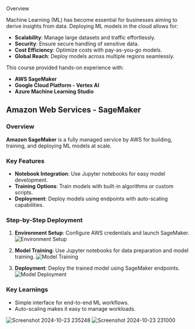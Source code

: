 Overview

Machine Learning (ML) has become essential for businesses aiming to derive insights from data. Deploying ML models in the cloud allows for:
- **Scalability**: Manage large datasets and traffic effortlessly.
- **Security**: Ensure secure handling of sensitive data.
- **Cost Efficiency**: Optimize costs with pay-as-you-go models.
- **Global Reach**: Deploy models across multiple regions seamlessly.

This course provided hands-on experience with:
- **AWS SageMaker**
- **Google Cloud Platform - Vertex AI**
- **Azure Machine Learning Studio**

## Amazon Web Services - SageMaker

### Overview
**Amazon SageMaker** is a fully managed service by AWS for building, training, and deploying ML models at scale.

### Key Features
- **Notebook Integration**: Use Jupyter notebooks for easy model development.
- **Training Options**: Train models with built-in algorithms or custom scripts.
- **Deployment**: Deploy models using endpoints with auto-scaling capabilities.

### Step-by-Step Deployment
1. **Environment Setup**: Configure AWS credentials and launch SageMaker.
   ![Environment Setup](URL_to_AWS_Setup_Screenshot)
   
2. **Model Training**: Use Jupyter notebooks for data preparation and model training.
   ![Model Training](URL_to_Model_Training_Screenshot)
   
3. **Deployment**: Deploy the trained model using SageMaker endpoints.
   ![Model Deployment](URL_to_Model_Deployment_Screenshot)

### Key Learnings
- Simple interface for end-to-end ML workflows.
- Auto-scaling makes it easy to manage workloads.


![Screenshot 2024-10-23 235248](https://github.com/user-attachments/assets/4be9f30c-26dd-4907-b2b1-20bfb9c1d30a)
![Screenshot 2024-10-23 231000](https://github.com/user-attachments/assets/57da7223-0ff6-4a95-9ebe-3138835bddf2)

